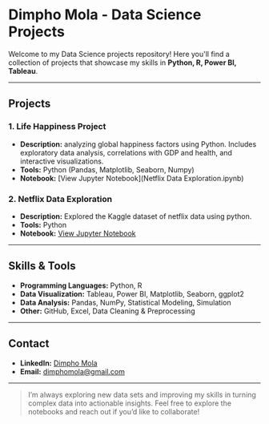 # Dimpho Mola - Data Science Projects

Welcome to my Data Science projects repository! Here you'll find a collection of projects that showcase my skills in **Python, R, Power BI, Tableau**.

---

## Projects

### 1. Life Happiness Project
- **Description:** analyzing global happiness factors using Python. Includes exploratory data analysis, correlations with GDP and health, and interactive visualizations.
- **Tools:** Python (Pandas, Matplotlib, Seaborn, Numpy)
- **Notebook:** [View Jupyter Notebook](Netflix Data Exploration.ipynb)

### 2. Netflix Data Exploration
- **Description:** Explored the Kaggle dataset of netflix data using python.
- **Tools:** Python 
- **Notebook:** [View Jupyter Notebook](#)

---

## Skills & Tools
- **Programming Languages:** Python, R  
- **Data Visualization:** Tableau, Power BI, Matplotlib, Seaborn, ggplot2  
- **Data Analysis:** Pandas, NumPy, Statistical Modeling, Simulation  
- **Other:** GitHub, Excel, Data Cleaning & Preprocessing  

---

## Contact
- **LinkedIn:** [Dimpho Mola](https://www.linkedin.com/in/dimpho-mola-86a49522a)  
- **Email:** dimphomola@gmail.com  

---

> I’m always exploring new data sets and improving my skills in turning complex data into actionable insights. Feel free to explore the notebooks and reach out if you’d like to collaborate!
